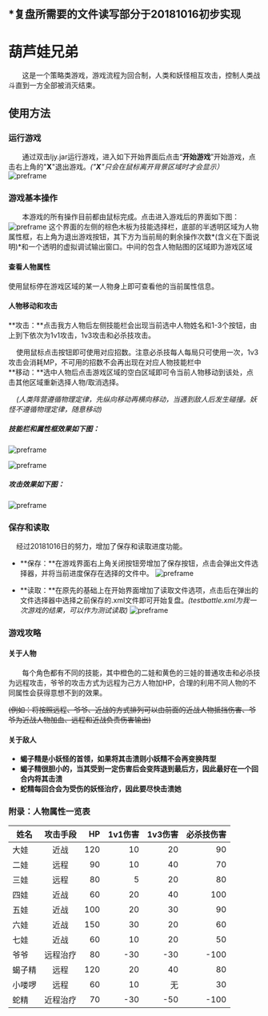 ## *复盘所需要的文件读写部分于20181016初步实现

# 葫芦娃兄弟

&#160; &#160; &#160; &#160;这是一个策略类游戏，游戏流程为回合制，人类和妖怪相互攻击，控制人类战斗直到一方全部被消灭结束。

## 使用方法

### 运行游戏

&#160; &#160; &#160; &#160;通过双击ljy.jar运行游戏，进入如下开始界面后点击“**开始游戏**”开始游戏，点击右上角的"**X**"退出游戏。*("**X**"只会在鼠标离开背景区域时才会显示）*<br>
![preframe](https://github.com/lengjiayi/SimpleHuluGame/blob/master/运行截图/preframe.PNG)

### 游戏基本操作
&#160; &#160; &#160; &#160;本游戏的所有操作目前都由鼠标完成。点击进入游戏后的界面如下图：<br>
![preframe](https://github.com/lengjiayi/SimpleHuluGame/blob/master/运行截图/initframe.PNG)
这个界面的左侧的棕色木板为技能选择栏，底部的半透明区域为人物属性框，右上角为退出游戏按钮，其下方为当前局的剩余操作次数*(含义在下面说明)*和一个透明的虚拟调试输出窗口。中间的包含人物贴图的区域即为游戏区域<br>

#### 查看人物属性
使用鼠标停在游戏区域的某一人物身上即可查看他的当前属性信息。
#### 人物移动和攻击
**攻击：**点击我方人物后左侧技能栏会出现当前选中人物姓名和1-3个按钮，由上到下依次为1v1攻击，1v3攻击和必杀技攻击。 <br>

&#160;&#160;&#160;&#160;使用鼠标点击按钮即可使用对应招数。注意必杀技每人每局只可使用一次，1v3攻击会消耗MP，不可用的招数不会再出现在对应人物技能栏中 <br>
**移动：**选中人物后点击游戏区域的空白区域即可令当前人物移动到该处，点击其他区域重新选择人物/取消选择。 <br>

&#160;&#160;&#160;&#160;*(人类阵营遵循物理定律，先纵向移动再横向移动，当遇到敌人后发生碰撞。妖怪不遵循物理定律，随意移动)* <br>

##### 技能栏和属性框效果如下图：
![preframe](https://github.com/lengjiayi/SimpleHuluGame/blob/master/运行截图/gameframe.PNG)

![preframe](https://github.com/lengjiayi/SimpleHuluGame/blob/master/运行截图/move.gif)
##### 攻击效果如下图：
![preframe](https://github.com/lengjiayi/SimpleHuluGame/blob/master/运行截图/attack.gif)
### 保存和读取

&#160;&#160;&#160;&#160;经过20181016日的努力，增加了保存和读取进度功能。

- **保存：**在游戏界面右上角关闭按钮旁增加了保存按钮，点击会弹出文件选择器，并将当前进度保存在选择的文件中。
![preframe](https://github.com/lengjiayi/SimpleHuluGame/blob/master/运行截图/reload.PNG)

- **读取：**在原先的基础上在开始界面增加了读取文件选项，点击后在弹出的文件选择器中选择之前保存的.xml文件即可开始复盘。*(testbattle.xml为我一次游戏的结果，可以作为测试读取)*
![preframe](https://github.com/lengjiayi/SimpleHuluGame/blob/master/运行截图/save.PNG)

### 游戏攻略

#### 关于人物
&#160; &#160; &#160; &#160;每个角色都有不同的技能，其中橙色的二娃和黄色的三娃的普通攻击和必杀技为远程攻击，爷爷的攻击方式为远程为己方人物加HP，合理的利用不同人物的不同属性会获得意想不到的效果。<br>

~~(例如：将按照远程、爷爷、近战的方式排列可以由前面的近战人物抵挡伤害、爷爷为近战人物加血、远程和近战负责伤害输出)~~<b>

#### 关于敌人
- 蝎子精是小妖怪的首领，如果将其击溃则小妖精不会再变换阵型
- 蝎子精很胆小的，当其受到一定伤害后会变阵退到最后方，因此最好在一个回合内将其击溃
- 蛇精每回合会为受伤的妖怪治疗，因此要尽快击溃她
### 附录：人物属性一览表
| 姓名 | 攻击手段 | HP | 1v1伤害 | 1v3伤害 | 必杀技伤害 |
| -----|:----:| ----:| ----:| ----:| ----:|
| 大娃 | 近战 | 120 | 10 | 20 | 90 |
| 二娃 | 远程 | 90 | 10 | 40 | 70 |
| 三娃 | 远程 | 80 | 5 | 20 | 80 |
| 四娃 | 近战 | 60 | 20 | 40 | 100 |
| 五娃 | 近战 | 100 | 20 | 30 | 90 |
| 六娃 | 近战 | 150 | 30 | 20 | 60 |
| 七娃 | 近战 | 60 | 10 | 20 | 50 |
| 爷爷 | 远程治疗 | 80 | -30 | -30 | -100 |
| 蝎子精 | 远程 | 120 | 20 | 40 | 80 |
| 小喽啰 | 远程 | 60 | 10 | 无 | 30 |
| 蛇精 | 近程治疗 | 70 | -30 | -50 | -100 |